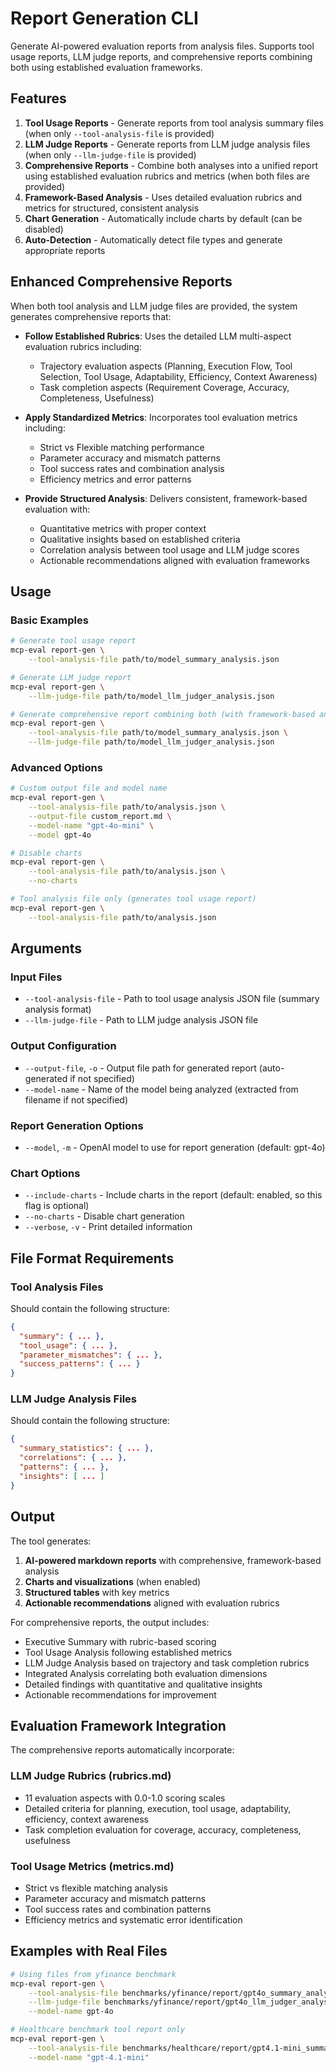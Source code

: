 # Report Generation CLI

Generate AI-powered evaluation reports from analysis files. Supports tool usage reports, LLM judge reports, and comprehensive reports combining both using established evaluation frameworks.

## Features

1. **Tool Usage Reports** - Generate reports from tool analysis summary files (when only `--tool-analysis-file` is provided)
2. **LLM Judge Reports** - Generate reports from LLM judge analysis files (when only `--llm-judge-file` is provided)
3. **Comprehensive Reports** - Combine both analyses into a unified report using established evaluation rubrics and metrics (when both files are provided)
4. **Framework-Based Analysis** - Uses detailed evaluation rubrics and metrics for structured, consistent analysis
5. **Chart Generation** - Automatically include charts by default (can be disabled)
6. **Auto-Detection** - Automatically detect file types and generate appropriate reports

## Enhanced Comprehensive Reports

When both tool analysis and LLM judge files are provided, the system generates comprehensive reports that:

- **Follow Established Rubrics**: Uses the detailed LLM multi-aspect evaluation rubrics including:
  - Trajectory evaluation aspects (Planning, Execution Flow, Tool Selection, Tool Usage, Adaptability, Efficiency, Context Awareness)
  - Task completion aspects (Requirement Coverage, Accuracy, Completeness, Usefulness)

- **Apply Standardized Metrics**: Incorporates tool evaluation metrics including:
  - Strict vs Flexible matching performance
  - Parameter accuracy and mismatch patterns
  - Tool success rates and combination analysis
  - Efficiency metrics and error patterns

- **Provide Structured Analysis**: Delivers consistent, framework-based evaluation with:
  - Quantitative metrics with proper context
  - Qualitative insights based on established criteria
  - Correlation analysis between tool usage and LLM judge scores
  - Actionable recommendations aligned with evaluation frameworks

## Usage

### Basic Examples

```bash
# Generate tool usage report
mcp-eval report-gen \
    --tool-analysis-file path/to/model_summary_analysis.json

# Generate LLM judge report
mcp-eval report-gen \
    --llm-judge-file path/to/model_llm_judger_analysis.json

# Generate comprehensive report combining both (with framework-based analysis)
mcp-eval report-gen \
    --tool-analysis-file path/to/model_summary_analysis.json \
    --llm-judge-file path/to/model_llm_judger_analysis.json
```

### Advanced Options

```bash
# Custom output file and model name
mcp-eval report-gen \
    --tool-analysis-file path/to/analysis.json \
    --output-file custom_report.md \
    --model-name "gpt-4o-mini" \
    --model gpt-4o

# Disable charts
mcp-eval report-gen \
    --tool-analysis-file path/to/analysis.json \
    --no-charts

# Tool analysis file only (generates tool usage report)
mcp-eval report-gen \
    --tool-analysis-file path/to/analysis.json
```

## Arguments

### Input Files
- `--tool-analysis-file` - Path to tool usage analysis JSON file (summary analysis format)
- `--llm-judge-file` - Path to LLM judge analysis JSON file

### Output Configuration
- `--output-file`, `-o` - Output file path for generated report (auto-generated if not specified)
- `--model-name` - Name of the model being analyzed (extracted from filename if not specified)

### Report Generation Options
- `--model`, `-m` - OpenAI model to use for report generation (default: gpt-4o)

### Chart Options
- `--include-charts` - Include charts in the report (default: enabled, so this flag is optional)
- `--no-charts` - Disable chart generation
- `--verbose`, `-v` - Print detailed information

## File Format Requirements

### Tool Analysis Files
Should contain the following structure:
```json
{
  "summary": { ... },
  "tool_usage": { ... },
  "parameter_mismatches": { ... },
  "success_patterns": { ... }
}
```

### LLM Judge Analysis Files  
Should contain the following structure:
```json
{
  "summary_statistics": { ... },
  "correlations": { ... },
  "patterns": { ... },
  "insights": [ ... ]
}
```

## Output

The tool generates:
1. **AI-powered markdown reports** with comprehensive, framework-based analysis
2. **Charts and visualizations** (when enabled)
3. **Structured tables** with key metrics
4. **Actionable recommendations** aligned with evaluation rubrics

For comprehensive reports, the output includes:
- Executive Summary with rubric-based scoring
- Tool Usage Analysis following established metrics
- LLM Judge Analysis based on trajectory and task completion rubrics
- Integrated Analysis correlating both evaluation dimensions
- Detailed findings with quantitative and qualitative insights
- Actionable recommendations for improvement

## Evaluation Framework Integration

The comprehensive reports automatically incorporate:

### LLM Judge Rubrics (rubrics.md)
- 11 evaluation aspects with 0.0-1.0 scoring scales
- Detailed criteria for planning, execution, tool usage, adaptability, efficiency, context awareness
- Task completion evaluation for coverage, accuracy, completeness, usefulness

### Tool Usage Metrics (metrics.md)
- Strict vs flexible matching analysis
- Parameter accuracy and mismatch patterns
- Tool success rates and combination patterns
- Efficiency metrics and systematic error identification

## Examples with Real Files

```bash
# Using files from yfinance benchmark
mcp-eval report-gen \
    --tool-analysis-file benchmarks/yfinance/report/gpt4o_summary_analysis.json \
    --llm-judge-file benchmarks/yfinance/report/gpt4o_llm_judger_analysis.json \
    --model-name gpt-4o

# Healthcare benchmark tool report only
mcp-eval report-gen \
    --tool-analysis-file benchmarks/healthcare/report/gpt4.1-mini_summary_analysis.json \
    --model-name "gpt-4.1-mini"
``` 
